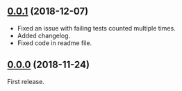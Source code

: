 <a name="0.0.1"></a>
## [0.0.1](https://github.com/fasttime/art/releases/tag/0.0.1) (2018-12-07)

* Fixed an issue with failing tests counted multiple times.
* Added changelog.
* Fixed code in readme file.

<a name="0.0.0"></a>
## [0.0.0](https://github.com/fasttime/mocha-bar/releases/tag/0.0.0) (2018-11-24)

First release.
